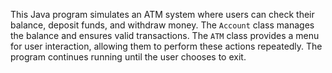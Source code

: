 This Java program simulates an ATM system where users can check their balance, deposit funds, and withdraw money. The `Account` class manages the balance and ensures valid transactions. The `ATM` class provides a menu for user interaction, allowing them to perform these actions repeatedly. The program continues running until the user chooses to exit.
